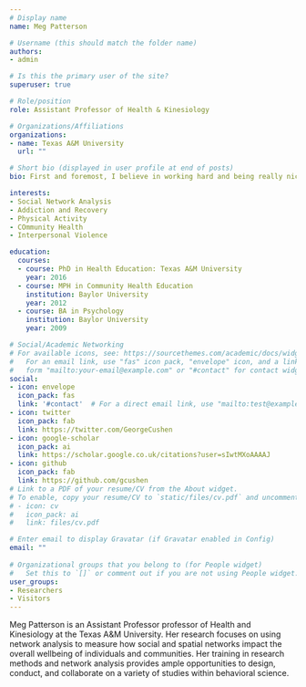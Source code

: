 ```yaml
---
# Display name
name: Meg Patterson

# Username (this should match the folder name)
authors:
- admin

# Is this the primary user of the site?
superuser: true

# Role/position
role: Assistant Professor of Health & Kinesiology

# Organizations/Affiliations
organizations:
- name: Texas A&M University
  url: ""

# Short bio (displayed in user profile at end of posts)
bio: First and foremost, I believe in working hard and being really nice to people! When I do research, it usually consists of using social network analysis to investigate health.

interests:
- Social Network Analysis
- Addiction and Recovery
- Physical Activity
- COmmunity Health
- Interpersonal Violence

education:
  courses:
  - course: PhD in Health Education: Texas A&M University
    year: 2016
  - course: MPH in Community Health Education
    institution: Baylor University
    year: 2012
  - course: BA in Psychology
    institution: Baylor University
    year: 2009

# Social/Academic Networking
# For available icons, see: https://sourcethemes.com/academic/docs/widgets/#icons
#   For an email link, use "fas" icon pack, "envelope" icon, and a link in the
#   form "mailto:your-email@example.com" or "#contact" for contact widget.
social:
- icon: envelope
  icon_pack: fas
  link: '#contact'  # For a direct email link, use "mailto:test@example.org".
- icon: twitter
  icon_pack: fab
  link: https://twitter.com/GeorgeCushen
- icon: google-scholar
  icon_pack: ai
  link: https://scholar.google.co.uk/citations?user=sIwtMXoAAAAJ
- icon: github
  icon_pack: fab
  link: https://github.com/gcushen
# Link to a PDF of your resume/CV from the About widget.
# To enable, copy your resume/CV to `static/files/cv.pdf` and uncomment the lines below.  
# - icon: cv
#   icon_pack: ai
#   link: files/cv.pdf

# Enter email to display Gravatar (if Gravatar enabled in Config)
email: ""
  
# Organizational groups that you belong to (for People widget)
#   Set this to `[]` or comment out if you are not using People widget.  
user_groups:
- Researchers
- Visitors
---
```


Meg Patterson is an Assistant Professor professor of Health and Kinesiology at the Texas A&M University. Her research focuses on using network analysis to measure how social and spatial networks impact the overall wellbeing of individuals and communities. Her training in research methods and network analysis provides ample opportunities to design, conduct, and collaborate on a variety of studies within behavioral science. 
